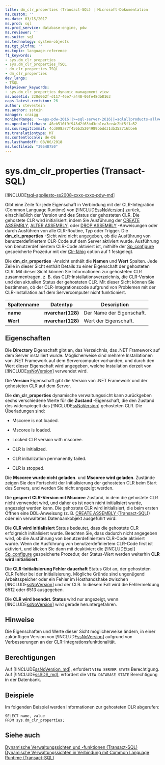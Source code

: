 ```yaml
---
title: dm_clr_properties (Transact-SQL) | Microsoft-Dokumentation
ms.custom: ''
ms.date: 03/15/2017
ms.prod: sql
ms.prod_service: database-engine, pdw
ms.reviewer: ''
ms.suite: sql
ms.technology: system-objects
ms.tgt_pltfrm: ''
ms.topic: language-reference
f1_keywords:
- sys.dm_clr_properties
- sys.dm_clr_properties_TSQL
- dm_clr_properties_TSQL
- dm_clr_properties
dev_langs:
- TSQL
helpviewer_keywords:
- sys.dm_clr_properties dynamic management view
ms.assetid: 220d062f-d117-46e7-a448-06fe48db8163
caps.latest.revision: 26
author: stevestein
ms.author: sstein
manager: craigg
monikerRange: '>=aps-pdw-2016||>=sql-server-2016||=sqlallproducts-allversions||>=sql-server-linux-2017'
ms.openlocfilehash: 46eb510f9f943d2f63bd3eb1ea3ee4c2bf5f1a52
ms.sourcegitcommit: 4cd008a77f456b35204989bbdd31db352716bbe6
ms.translationtype: MT
ms.contentlocale: de-DE
ms.lasthandoff: 08/06/2018
ms.locfileid: "39548750"
---
```

# <a name="sysdmclrproperties-transact-sql"></a>sys.dm_clr_properties (Transact-SQL)
[!INCLUDE[tsql-appliesto-ss2008-xxxx-xxxx-pdw-md](../../includes/tsql-appliesto-ss2008-xxxx-xxxx-pdw-md.md)]

  Gibt eine Zeile für jede Eigenschaft in Verbindung mit der CLR-Integration (Common Language Runtime) von [!INCLUDE[ssNoVersion](../../includes/ssnoversion-md.md)] zurück, einschließlich der Version und des Status der gehosteten CLR. Die gehostete CLR wird initialisiert, indem Sie Ausführung der [CREATE ASSEMBLY](../../t-sql/statements/create-assembly-transact-sql.md), [ALTER ASSEMBLY](../../t-sql/statements/alter-assembly-transact-sql.md), oder [DROP ASSEMBLY](../../t-sql/statements/drop-assembly-transact-sql.md) -Anweisungen oder durch Ausführen von alle CLR-Routine, Typ oder Trigger. Die **dm_clr_properties** -Sicht wird nicht angegeben, ob die Ausführung von benutzerdefiniertem CLR-Code auf dem Server aktiviert wurde. Ausführung von benutzerdefiniertem CLR-Code aktiviert ist, mithilfe der [Sp_configure](../../relational-databases/system-stored-procedures/sp-configure-transact-sql.md) gespeicherte Prozedur mit der [Clr-fähig](../../database-engine/configure-windows/clr-enabled-server-configuration-option.md) option auf 1 festgelegt.  
  
 Die **dm_clr_properties** -Ansicht enthält die **Namen** und **Wert** Spalten. Jede Zeile in dieser Sicht enthält Details zu einer Eigenschaft der gehosteten CLR. Mit dieser Sicht können Sie Informationen zur gehosteten CLR zusammentragen, z. B. das CLR-Installationsverzeichnis, die CLR-Version und den aktuellen Status der gehosteten CLR. Mit dieser Sicht können Sie bestimmen, ob der CLR-Integrationscode aufgrund von Problemen mit der CLR-Installation auf dem Servercomputer nicht funktioniert.  
  
|Spaltenname|Datentyp|Description|  
|-----------------|---------------|-----------------|  
|**name**|**nvarchar(128)**|Der Name der Eigenschaft.|  
|**Wert**|**nvarchar(128)**|Wert der Eigenschaft.|  
  
## <a name="properties"></a>Eigenschaften  
 Die **Directory** Eigenschaft gibt an, das Verzeichnis, das .NET Framework auf dem Server installiert wurde. Möglicherweise sind mehrere Installationen von .NET Framework auf dem Servercomputer vorhanden, und durch den Wert dieser Eigenschaft wird angegeben, welche Installation derzeit von [!INCLUDE[ssNoVersion](../../includes/ssnoversion-md.md)] verwendet wird.  
  
 Die **Version** Eigenschaft gibt die Version von .NET Framework und der gehosteten CLR auf dem Server.  
  
 Die **dm_clr_properties** dynamische verwaltungssicht kann zurückgeben sechs verschiedene Werte für die **Zustand** -Eigenschaft, die den Zustand des widerspiegelt das [!INCLUDE[ssNoVersion](../../includes/ssnoversion-md.md)] gehosteten CLR. Die Überladungen sind:  
  
-   Mscoree is not loaded.  
  
-   Mscoree is loaded.  
  
-   Locked CLR version with mscoree.  
  
-   CLR is initialized.  
  
-   CLR initialization permanently failed.  
  
-   CLR is stopped.  
  
 Die **Mscoree wurde nicht geladen.** und **Mscoree wird geladen.** Zustände zeigen Sie den Fortschritt der Initialisierung der gehosteten CLR beim Start des Servers, und werden Sie nicht angezeigt werden.  
  
 Die **gesperrt CLR-Version mit Mscoree** Zustand, in dem die gehostete CLR nicht verwendet wird, und daher es ist noch nicht initialisiert wurde, angezeigt werden kann. Die gehostete CLR wird initialisiert, die beim ersten Öffnen eine DDL-Anweisung (z. B. [CREATE ASSEMBLY &#40;Transact-SQL&#41;](../../t-sql/statements/create-assembly-transact-sql.md)) oder ein verwaltetes Datenbankobjekt ausgeführt wird.  
  
 Die **CLR wird initialisiert** Status bedeutet, dass die gehostete CLR erfolgreich initialisiert wurde. Beachten Sie, dass dadurch nicht angegeben wird, ob die Ausführung von benutzerdefiniertem CLR-Code aktiviert wurde. Wenn die Ausführung von benutzerdefiniertem CLR-Code first ist aktiviert, und klicken Sie dann mit deaktiviert die [!INCLUDE[tsql](../../includes/tsql-md.md)] [Sp_configure](../../relational-databases/system-stored-procedures/sp-configure-transact-sql.md) gespeicherte Prozedur, der Status-Wert werden weiterhin **CLR wird initialisiert**.  
  
 Die **CLR-Initialisierung Fehler dauerhaft** Status Gibt an, der gehosteten CLR Fehler bei der Initialisierung. Mögliche Gründe sind ungenügend Arbeitsspeicher oder ein Fehler im Hosthandshake zwischen [!INCLUDE[ssNoVersion](../../includes/ssnoversion-md.md)] und der CLR. In diesem Fall wird die Fehlermeldung 6512 oder 6513 ausgegeben.  
  
 Die **CLR wird beendet. Status** wird nur angezeigt, wenn [!INCLUDE[ssNoVersion](../../includes/ssnoversion-md.md)] wird gerade heruntergefahren.  
  
## <a name="remarks"></a>Hinweise  
 Die Eigenschaften und Werte dieser Sicht möglicherweise ändern, in einer zukünftigen Version von [!INCLUDE[ssNoVersion](../../includes/ssnoversion-md.md)] aufgrund von Verbesserungen an der CLR-Integrationsfunktionalität.  
  
## <a name="permissions"></a>Berechtigungen  
  
Auf [!INCLUDE[ssNoVersion_md](../../includes/ssnoversion-md.md)], erfordert `VIEW SERVER STATE` Berechtigung.   
Auf [!INCLUDE[ssSDS_md](../../includes/sssds-md.md)], erfordert die `VIEW DATABASE STATE` Berechtigung in der Datenbank.   

## <a name="examples"></a>Beispiele  
 Im folgenden Beispiel werden Informationen zur gehosteten CLR abgerufen:  
  
```  
SELECT name, value   
FROM sys.dm_clr_properties;  
```  
  
## <a name="see-also"></a>Siehe auch  
 [Dynamische Verwaltungssichten und -funktionen &#40;Transact-SQL&#41;](~/relational-databases/system-dynamic-management-views/system-dynamic-management-views.md)   
 [Dynamische Verwaltungssichten in Verbindung mit Common Language Runtime &#40;Transact-SQL&#41;](../../relational-databases/system-dynamic-management-views/common-language-runtime-related-dynamic-management-views-transact-sql.md)  
  
  
